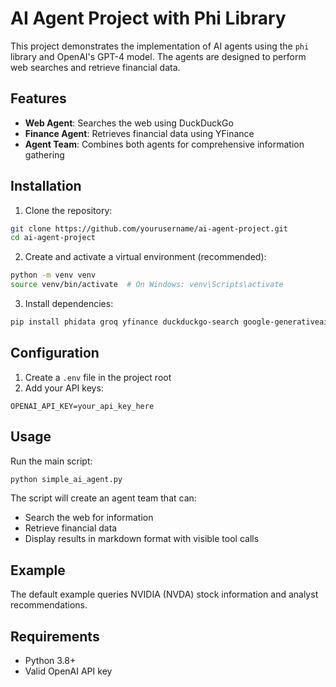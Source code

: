 # AI Agent Project with Phi Library

This project demonstrates the implementation of AI agents using the `phi` library and OpenAI's GPT-4 model. The agents are designed to perform web searches and retrieve financial data.

## Features

- **Web Agent**: Searches the web using DuckDuckGo
- **Finance Agent**: Retrieves financial data using YFinance
- **Agent Team**: Combines both agents for comprehensive information gathering

## Installation

1. Clone the repository:
```sh
git clone https://github.com/yourusername/ai-agent-project.git
cd ai-agent-project
```

2. Create and activate a virtual environment (recommended):
```sh
python -m venv venv
source venv/bin/activate  # On Windows: venv\Scripts\activate
```

3. Install dependencies:
```sh
pip install phidata groq yfinance duckduckgo-search google-generativeai portkey-ai
```

## Configuration

1. Create a `.env` file in the project root
2. Add your API keys:
```
OPENAI_API_KEY=your_api_key_here
```

## Usage

Run the main script:
```sh
python simple_ai_agent.py
```

The script will create an agent team that can:
- Search the web for information
- Retrieve financial data
- Display results in markdown format with visible tool calls

## Example

The default example queries NVIDIA (NVDA) stock information and analyst recommendations.

## Requirements

- Python 3.8+
- Valid OpenAI API key